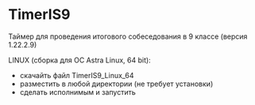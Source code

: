# TimerIS9
Таймер для проведения итогового собеседования в 9 классе (версия 1.22.2.9)

LINUX (сборка для ОС Astra Linux, 64 bit):
- скачайть файл TimerIS9_Linux_64
- разместить в любой директории (не требует установки)
- сделать исполнимым и запустить
